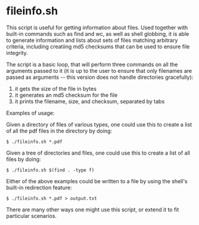 # fileinfo.sh

This script is useful for getting information about files. Used together with built-in commands such as find and wc, as well as shell globbing, it is able to generate information and lists about sets of files matching arbitrary criteria, including creatiing md5 checksums that can be used to ensure file integrity.

The script is a basic loop, that will perform three commands on all the arguments passed to it (it is up to the user to ensure that only filenames are passed as arguments -- this version does not handle directories gracefully):

  1. it gets the size of the file in bytes
  2. it generates an md5 checksum for the file
  3. it prints the filename, size, and checksum, separated by tabs
  
Examples of usage:

Given a directory of files of various types, one could use this to create a list of all the pdf files in the directory by doing:

    $ ./fileinfo.sh *.pdf
    
Given a tree of directories and files, one could use this to create a list of all files by doing:

    $ ./fileinfo.sh $(find . -type f)
    
Either of the above examples could be written to a file by using the shell's built-in redirection feature:

    $ ./fileinfo.sh *.pdf > output.txt
    
There are many other ways one might use this script, or extend it to fit particular scenarios.

